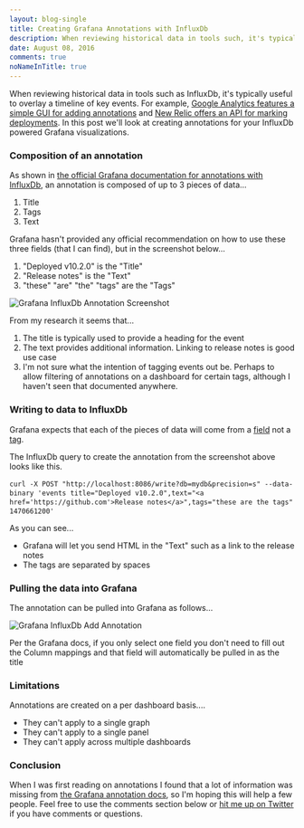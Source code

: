 ```yaml
---
layout: blog-single
title: Creating Grafana Annotations with InfluxDb
description: When reviewing historical data in tools such, it's typically useful to overlay a timeline of key events.  In this post we'll look at creating annotations for your InfluxDb powered Grafana visualizations.
date: August 08, 2016
comments: true
noNameInTitle: true
---
```


When reviewing historical data in tools such as InfluxDb, it's typically useful to overlay a timeline of key events. For example, [Google Analytics features a simple GUI for adding annotations](https://analytics.googleblog.com/2010/01/annotations-now-available-in-all.html) and [New Relic offers an API for marking deployments](https://docs.newrelic.com/docs/apm/new-relic-apm/maintenance/recording-deployments). In this post we'll look at creating annotations for your InfluxDb powered Grafana visualizations.

<!-- excerpt_separator -->

### Composition of an annotation

As shown in [the official Grafana documentation for annotations with InfluxDb](http://docs.grafana.org/reference/annotations/#influxdb-annotations), an annotation is composed of up to 3 pieces of data...

1. Title
2. Tags
3. Text

Grafana hasn't provided any official recommendation on how to use these three fields (that I can find), but in the screenshot below...

1. "Deployed v10.2.0" is the "Title"
2. "Release notes" is the "Text"
3. "these" "are" "the" "tags" are the "Tags"

<img
  src="/img/blog/grafana-annotations/grafana-influxdb-annotation-screenshot@1x.jpg"
  srcset="/img/blog/grafana-annotations/grafana-influxdb-annotation-screenshot@1x.jpg 1x, /img/blog/grafana-annotations/grafana-influxdb-annotation-screenshot@2x.jpg 2x"
  alt="Grafana InfluxDb Annotation Screenshot">

From my research it seems that...

1. The title is typically used to provide a heading for the event
2. The text provides additional information. Linking to release notes is good use case
3. I'm not sure what the intention of tagging events out be. Perhaps to allow filtering of annotations on a dashboard for certain tags, although I haven't seen that documented anywhere.

### Writing to data to InfluxDb

Grafana expects that each of the pieces of data will come from a [field](https://docs.influxdata.com/influxdb/v0.13//concepts/glossary/#field) not a [tag](https://docs.influxdata.com/influxdb/v0.13/concepts/glossary/#tag).

The InfluxDb query to create the annotation from the screenshot above looks like this.

```
curl -X POST "http://localhost:8086/write?db=mydb&precision=s" --data-binary 'events title="Deployed v10.2.0",text="<a href='https://github.com'>Release notes</a>",tags="these are the tags" 1470661200'
```

As you can see...

- Grafana will let you send HTML in the "Text" such as a link to the release notes
- The tags are separated by spaces

### Pulling the data into Grafana

The annotation can be pulled into Grafana as follows...

<img
  src="/img/blog/grafana-annotations/grafana-influxdb-add-annotation@1x.jpg"
  srcset="/img/blog/grafana-annotations/grafana-influxdb-add-annotation@1x.jpg 1x, /img/blog/grafana-annotations/grafana-influxdb-add-annotation@2x.jpg 2x"
  alt="Grafana InfluxDb Add Annotation">

Per the Grafana docs, if you only select one field you don't need to fill out the Column mappings and that field will automatically be pulled in as the title

### Limitations

Annotations are created on a per dashboard basis....

- They can't apply to a single graph
- They can't apply to a single panel
- They can't apply across multiple dashboards

### Conclusion

When I was first reading on annotations I found that a lot of information was missing from [the Grafana annotation docs](http://docs.grafana.org/reference/annotations/), so I'm hoping this will help a few people. Feel free to use the comments section below or [hit me up on Twitter](https://twitter.com/maxpchadwick) if you have comments or questions.
